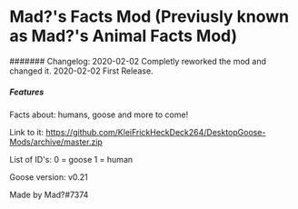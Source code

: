 # Mad?'s Facts Mod (Previusly known as Mad?'s Animal Facts Mod)

####### Changelog:
2020-02-02
Completly reworked the mod and changed it.
2020-02-02
First Release.

##### Features ######
Facts about: humans, goose and more to come!

Link to it: https://github.com/KleiFrickHeckDeck264/DesktopGoose-Mods/archive/master.zip

List of ID's: 0 = goose  1 = human

Goose version: v0.21

Made by Mad?#7374
